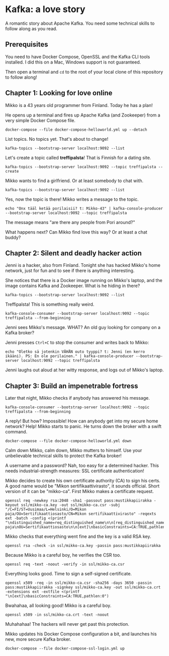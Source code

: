 # Kafka: a love story

A romantic story about Apache Kafka. You need some technical skills to 
follow along as you read.

## Prerequisites

You need to have Docker Compose, OpenSSL and the Kafka CLI tools installed.
I did this on a Mac, Windows support is not guaranteed.

Then open a terminal and `cd` to the root of your local clone of this
repository to follow along!

## Chapter 1: Looking for love online

Mikko is a 43 years old programmer from Finland. Today he has a plan!

He opens up a terminal and fires up Apache Kafka (and Zookeeper) from
a very simple Docker Compose file.

    docker-compose --file docker-compose-helloworld.yml up --detach

List topics. No topics yet. That's about to change!
    
    kafka-topics --bootstrap-server localhost:9092 --list

Let's create a topic called **treffipalsta**! That is Finnish for a dating site.

    kafka-topics --bootstrap-server localhost:9092 --topic treffipalsta --create

Mikko wants to find a girlfriend. Or at least somebody to chat with.

    kafka-topics --bootstrap-server localhost:9092 --list

Yes, now the topic is there! Mikko writes a message to the topic.

    echo "Onx tääl ketää porilaisii? t: Mikko-43" | kafka-console-producer --bootstrap-server localhost:9092 --topic treffipalsta

The message means "are there any people from Pori around?"

What happens next? Can Mikko find love this way? Or at least a chat buddy?

## Chapter 2: Silent and deadly hacker action

Jenni is a hacker, also from Finland. Tonight she has hacked Mikko's home network,
just for fun and to see if there is anything interesting.

She notices that there is a Docker image running on Mikko's laptop, and
the image contains Kafka and Zookeeper. What is he hiding in there?

    kafka-topics --bootstrap-server localhost:9092 --list

Treffipalsta! This is something really weird.

    kafka-console-consumer --bootstrap-server localhost:9092 --topic treffipalsta --from-beginning

Jenni sees Mikko's message. WHAT? An old guy looking for company on a Kafka broker?

Jenni presses `Ctrl+C` to stop the consumer and writes back to Mikko:

    echo "Oletko sä jotenkin VÄHÄN outo tyyppi? t: Jenni (en kerro ikääni). PS: En ole porilainen." | kafka-console-producer --bootstrap-server localhost:9092 --topic treffipalsta

Jenni laughs out aloud at her witty response, and logs out of Mikko's laptop.

## Chapter 3: Build an impenetrable fortress

Later that night, Mikko checks if anybody has answered his message.

    kafka-console-consumer --bootstrap-server localhost:9092 --topic treffipalsta --from-beginning

A reply! But how? Impossible! How can anybody get into my secure home network?
Help! Mikko starts to panic. He turns down the broker with a swift command.

    docker-compose --file docker-compose-helloworld.yml down

Calm down Mikko, calm down, Mikko mutters to himself. Use your unbelievable
technical skills to protect the Kafka broker!

A username and a password? Nah, too easy for a determined hacker. This needs
industrial-strength measures: SSL certificate authentication!

Mikko decides to create his own certificate authority (CA) to sign his certs.
A good name would be "Mikon sertifikaattivirasto", it sounds official. Short
version of it can be "mikko-ca". First Mikko makes a certificate request.

    openssl req -newkey rsa:2048 -sha1 -passout pass:mustikkapiirakka -keyout ssl/mikko-ca.key -out ssl/mikko-ca.csr -subj "/C=FI/ST=Uusimaa/L=Helsinki/O=Mikon paja/OU=Sertifikaattiosasto/CN=Mikon sertifikaattivirasto" -reqexts ext -batch -config <(printf "\ndistinguished_name=req_distinguished_name\n\n[req_distinguished_name]\nC=FI\nST=Uusimaa\nL=Helsinki\nO=Mikon paja\nOU=Sertifikaattiosasto\n\n[ext]\nbasicConstraints=CA:TRUE,pathlen:0")

Mikko checks that everything went fine and the key is a valid RSA key.

    openssl rsa -check -in ssl/mikko-ca.key -passin pass:mustikkapiirakka

Because Mikko is a careful boy, he verifies the CSR too. 

    openssl req -text -noout -verify -in ssl/mikko-ca.csr

Everything looks good. Time to sign a self-signed certificate.

    openssl x509 -req -in ssl/mikko-ca.csr -sha256 -days 3650 -passin pass:mustikkapiirakka -signkey ssl/mikko-ca.key -out ssl/mikko-ca.crt -extensions ext -extfile <(printf "\n[ext]\nbasicConstraints=CA:TRUE,pathlen:0")

Bwahahaa, all looking good! Mikko is a careful boy.

    openssl x509 -in ssl/mikko-ca.crt -text -noout

Muhahahaa! The hackers will never get past this protection.




Mikko updates his Docker Compose configuration a bit, and launches his new,
more secure Kafka broker.

    docker-compose --file docker-compose-ssl-login.yml up
